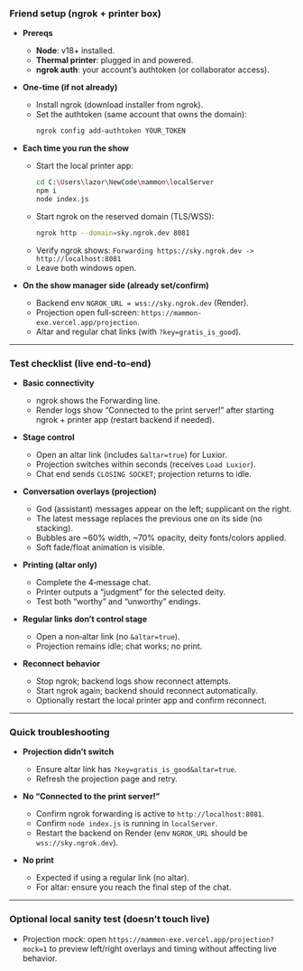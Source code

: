 ### Friend setup (ngrok + printer box)

- **Prereqs**

  - **Node**: v18+ installed.
  - **Thermal printer**: plugged in and powered.
  - **ngrok auth**: your account’s authtoken (or collaborator access).

- **One-time (if not already)**

  - Install ngrok (download installer from ngrok).
  - Set the authtoken (same account that owns the domain):
    ```bash
    ngrok config add-authtoken YOUR_TOKEN
    ```

- **Each time you run the show**

  - Start the local printer app:
    ```bash
    cd C:\Users\lazor\NewCode\mammon\localServer
    npm i
    node index.js
    ```
  - Start ngrok on the reserved domain (TLS/WSS):
    ```bash
    ngrok http --domain=sky.ngrok.dev 8081
    ```
  - Verify ngrok shows: `Forwarding https://sky.ngrok.dev -> http://localhost:8081`
  - Leave both windows open.

- **On the show manager side (already set/confirm)**
  - Backend env `NGROK_URL = wss://sky.ngrok.dev` (Render).
  - Projection open full‑screen: `https://mammon-exe.vercel.app/projection`.
  - Altar and regular chat links (with `?key=gratis_is_good`).

---

### Test checklist (live end‑to‑end)

- **Basic connectivity**

  - ngrok shows the Forwarding line.
  - Render logs show “Connected to the print server!” after starting ngrok + printer app (restart backend if needed).

- **Stage control**

  - Open an altar link (includes `&altar=true`) for Luxior.
  - Projection switches within seconds (receives `Load Luxior`).
  - Chat end sends `CLOSING SOCKET`; projection returns to idle.

- **Conversation overlays (projection)**

  - God (assistant) messages appear on the left; supplicant on the right.
  - The latest message replaces the previous one on its side (no stacking).
  - Bubbles are ~60% width, ~70% opacity, deity fonts/colors applied.
  - Soft fade/float animation is visible.

- **Printing (altar only)**

  - Complete the 4‑message chat.
  - Printer outputs a “judgment” for the selected deity.
  - Test both “worthy” and “unworthy” endings.

- **Regular links don’t control stage**

  - Open a non‑altar link (no `&altar=true`).
  - Projection remains idle; chat works; no print.

- **Reconnect behavior**
  - Stop ngrok; backend logs show reconnect attempts.
  - Start ngrok again; backend should reconnect automatically.
  - Optionally restart the local printer app and confirm reconnect.

---

### Quick troubleshooting

- **Projection didn’t switch**

  - Ensure altar link has `?key=gratis_is_good&altar=true`.
  - Refresh the projection page and retry.

- **No “Connected to the print server!”**

  - Confirm ngrok forwarding is active to `http://localhost:8081`.
  - Confirm `node index.js` is running in `localServer`.
  - Restart the backend on Render (env `NGROK_URL` should be `wss://sky.ngrok.dev`).

- **No print**
  - Expected if using a regular link (no altar).
  - For altar: ensure you reach the final step of the chat.

---

### Optional local sanity test (doesn’t touch live)

- Projection mock: open `https://mammon-exe.vercel.app/projection?mock=1` to preview left/right overlays and timing without affecting live behavior.
